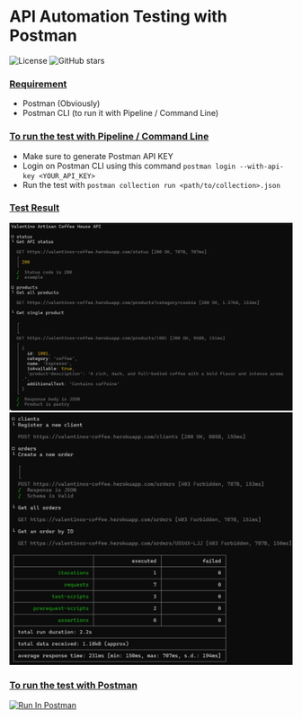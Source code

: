 # API Automation Testing with Postman

![License](https://img.shields.io/badge/license-MIT-blue.svg) ![GitHub stars](https://img.shields.io/github/stars/Ahmed-M-Ezzat/Postman-API-Project?style=social)

<h3><ins> Requirement </h3>

- Postman (Obviously)
- Postman CLI (to run it with Pipeline / Command Line)


<h3><ins> To run the test with Pipeline / Command Line </h3>

- Make sure to generate Postman API KEY
- Login on Postman CLI using this command `postman login --with-api-key <YOUR_API_KEY>`
- Run the test with `postman collection run <path/to/collection>.json`
 
<h3><ins> Test Result </h3>
  
![image](https://github.com/Ahmed-M-Ezzat/Postman-API-Project/blob/e220aa0aeaaa55be4a6f79ec3b210914bb27e40c/assets/img1.jpg)
![image](https://github.com/Ahmed-M-Ezzat/Postman-API-Project/blob/610bb3562c07fc7c012af5a9edceccb0f3102717/assets/img2.jpg)

<h3><ins> To run the test with Postman </h3>

[<img src="https://run.pstmn.io/button.svg" alt="Run In Postman" style="width: 128px; height: 32px;">](https://god.gw.postman.com/run-collection/40843526-abdf83ff-e3fa-4cb2-bb6f-0c52349d9ed8?action=collection%2Ffork&source=rip_markdown&collection-url=entityId%3D40843526-abdf83ff-e3fa-4cb2-bb6f-0c52349d9ed8%26entityType%3Dcollection%26workspaceId%3Da359d206-d40b-4855-a645-d079e5324431)


